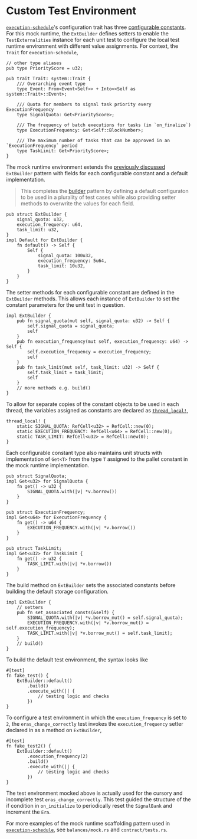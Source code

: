 # Custom Test Environment

[`execution-schedule`](../execution-schedule.md)'s configuration trait has three
[configurable constants](../constants.md). For this mock runtime, the `ExtBuilder` defines setters
to enable the `TestExternalities` instance for each unit test to configure the local test runtime
environment with different value assignments. For context, the `Trait` for `execution-schedule`,

```rust, ignore
// other type aliases
pub type PriorityScore = u32;

pub trait Trait: system::Trait {
    /// Overarching event type
    type Event: From<Event<Self>> + Into<<Self as system::Trait>::Event>;

    /// Quota for members to signal task priority every ExecutionFrequency
    type SignalQuota: Get<PriorityScore>;

    /// The frequency of batch executions for tasks (in `on_finalize`)
    type ExecutionFrequency: Get<Self::BlockNumber>;

    /// The maximum number of tasks that can be approved in an `ExecutionFrequency` period
    type TaskLimit: Get<PriorityScore>;
}
```

The mock runtime environment extends the [previously discussed](./mock.md) `ExtBuilder` pattern with
fields for each configurable constant and a default implementation.

> This completes the [builder](https://youtu.be/geovSK3wMB8?t=729) pattern by defining a default
> configuraton to be used in a plurality of test cases while also providing setter methods to
> overwrite the values for each field.

```rust, ignore
pub struct ExtBuilder {
    signal_quota: u32,
    execution_frequency: u64,
    task_limit: u32,
}
impl Default for ExtBuilder {
    fn default() -> Self {
        Self {
            signal_quota: 100u32,
            execution_frequency: 5u64,
            task_limit: 10u32,
        }
    }
}
```

The setter methods for each configurable constant are defined in the `ExtBuilder` methods. This
allows each instance of `ExtBuilder` to set the constant parameters for the unit test in question.

```rust, ignore
impl ExtBuilder {
    pub fn signal_quota(mut self, signal_quota: u32) -> Self {
        self.signal_quota = signal_quota;
        self
    }
    pub fn execution_frequency(mut self, execution_frequency: u64) -> Self {
        self.execution_frequency = execution_frequency;
        self
    }
    pub fn task_limit(mut self, task_limit: u32) -> Self {
        self.task_limit = task_limit;
        self
    }
    // more methods e.g. build()
}
```

To allow for separate copies of the constant objects to be used in each thread, the variables
assigned as constants are declared as
[`thread_local!`](substrate.dev/rustdocs/v2.0.0-rc3/thread_local/index.html),

```rust, ignore
thread_local! {
    static SIGNAL_QUOTA: RefCell<u32> = RefCell::new(0);
    static EXECUTION_FREQUENCY: RefCell<u64> = RefCell::new(0);
    static TASK_LIMIT: RefCell<u32> = RefCell::new(0);
}
```

Each configurable constant type also maintains unit structs with implementation of `Get<T>` from the
type `T` assigned to the pallet constant in the mock runtime implementation.

```rust, ignore
pub struct SignalQuota;
impl Get<u32> for SignalQuota {
    fn get() -> u32 {
        SIGNAL_QUOTA.with(|v| *v.borrow())
    }
}

pub struct ExecutionFrequency;
impl Get<u64> for ExecutionFrequency {
    fn get() -> u64 {
        EXECUTION_FREQUENCY.with(|v| *v.borrow())
    }
}

pub struct TaskLimit;
impl Get<u32> for TaskLimit {
    fn get() -> u32 {
        TASK_LIMIT.with(|v| *v.borrow())
    }
}
```

The build method on `ExtBuilder` sets the associated constants before building the default storage
configuration.

```rust, ignore
impl ExtBuilder {
    // setters
    pub fn set_associated_consts(&self) {
        SIGNAL_QUOTA.with(|v| *v.borrow_mut() = self.signal_quota);
        EXECUTION_FREQUENCY.with(|v| *v.borrow_mut() = self.execution_frequency);
        TASK_LIMIT.with(|v| *v.borrow_mut() = self.task_limit);
    }
    // build()
}
```

To build the default test environment, the syntax looks like

```rust, ignore
#[test]
fn fake_test() {
    ExtBuilder::default()
        .build()
        .execute_with(|| {
            // testing logic and checks
        })
}
```

To configure a test environment in which the `execution_frequency` is set to `2`, the
`eras_change_correctly` test invokes the `execution_frequency` setter declared in as a method on
`ExtBuilder`,

```rust, ignore
#[test]
fn fake_test2() {
    ExtBuilder::default()
        .execution_frequency(2)
        .build()
        .execute_with(|| {
            // testing logic and checks
        })
}
```

The test environment mocked above is actually used for the cursory and incomplete test
`eras_change_correctly`. This test guided the structure of the if condition in `on_initialize` to
periodically reset the `SignalBank` and increment the `Era`.

For more examples of the mock runtime scaffolding pattern used in
[`execution-schedule`](https://github.com/substrate-developer-hub/recipes/tree/master/pallets/execution-schedule),
see `balances/mock.rs` and `contract/tests.rs`.
